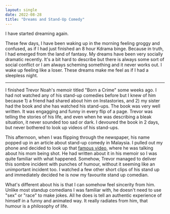 ```yaml
---
layout: single
date: 2022-08-28
title: "Dreams and Stand-Up Comedy" 
---
```


I have started dreaming again. 

These few days, I have been waking up in the morning feeling groggy and confused, as if I had just finished an 8 hour Kdrama binge. Because in truth, I had emerged from the land of fantasy. My dreams have been very socially dramatic recently. It's a bit hard to describe but there is always some sort of social conflict or I am always scheming something and it never works out. I wake up feeling like a loser. These dreams make me feel as if I had a sleepless night.

---

I finished Trevor Noah's memoir titled "Born a Crime" some weeks ago. I had not watched any of his stand-up comedies before but I knew of him because 1) a friend had shared about him on Instastories, and 2) my sister had the book and she has watched his stand-ups. The book was very well written. It was engagging and funny in every flip of a page. Trevor was telling the stories of his life, and even when he was describing a bleak situation, it never sounded too sad or dark. I devoured the book in 2 days, but never bothered to look up videos of his stand-ups. 

This afternoon, when I was flipping through the newspaper, his name popped up in an article about stand-up comedy in Malaysia. I pulled out my phone and decided to look up that [famous video](https://youtu.be/Yphxh5L8YbQ), where he was talking about his mom being shot. He had written about it in his memoir so I was quite familiar with what happened. Somehow, Trevor managed to deliver this sombre incident with punches of humour, without it seeming like an unimportant incident too. I watched a few other short clips of his stand up and immediately decided he is now my favourite stand up comedian. 

What's different about his is that I can somehow feel sincerity from him. Unlike most standup comedians I was familiar with, he doesn't need to use "sex" or "race" to make jokes. All he does is tell an authentic experience of himself in a funny and animated way. It really radiates from him, that humour is a philosophy of life. 
